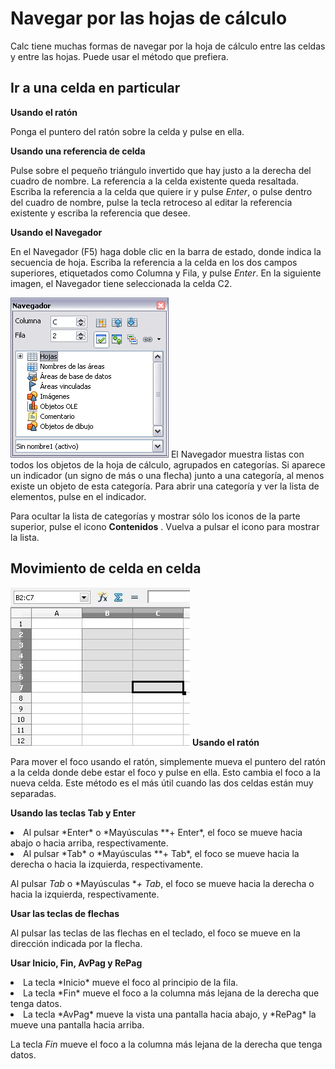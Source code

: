
# Navegar por las hojas de cálculo

Calc tiene muchas formas de navegar por la hoja de cálculo entre las celdas y entre las hojas. Puede usar el método que prefiera.

## Ir a una celda en particular

**Usando el ratón**

Ponga el puntero del ratón sobre la celda y pulse en ella.

**Usando una referencia de celda**

Pulse sobre el pequeño triángulo invertido que hay justo a la derecha del cuadro de nombre. La referencia a la celda existente queda resaltada. Escriba la referencia a la celda que quiere ir y pulse *Enter*, o pulse dentro del cuadro de nombre, pulse la tecla retroceso al editar la referencia existente y escriba la referencia que desee.

**Usando el Navegador**

En el Navegador (F5) haga doble clic en la barra de estado, donde indica la secuencia de hoja. Escriba la referencia a la celda en los dos campos superiores, etiquetados como Columna y Fila, y pulse *Enter*. En la siguiente imagen, el Navegador tiene seleccionada la celda C2.

![](img/NavegadorCalc.png)
El Navegador muestra listas con todos los objetos de la hoja de cálculo, agrupados en categorías. Si aparece un indicador (un signo de más o una flecha) junto a una categoría, al menos existe un objeto de esta categoría. Para abrir una categoría y ver la lista de elementos, pulse en el indicador.

Para ocultar la lista de categorías y mostrar sólo los iconos de la parte superior, pulse el icono **Contenidos** . Vuelva a pulsar el icono para mostrar la lista.

## Movimiento de celda en celda

![](img/grupodeCeldasSeleccionadas.jpg)
**Usando el ratón**

Para mover el foco usando el ratón, simplemente mueva el puntero del ratón a la celda donde debe estar el foco y pulse en ella. Esto cambia el foco a la nueva celda. Este método es el más útil cuando las dos celdas están muy separadas.

**Usando las teclas Tab y Enter**

<li>
Al pulsar *Enter* o *Mayúsculas **+ Enter*, el foco se mueve hacia abajo o hacia arriba, respectivamente.
</li>
<li>
Al pulsar *Tab* o *Mayúsculas **+ Tab*, el foco se mueve hacia la derecha o hacia la izquierda, respectivamente.
</li>

Al pulsar *Tab* o *Mayúsculas **+ Tab*, el foco se mueve hacia la derecha o hacia la izquierda, respectivamente.

**Usar las teclas de flechas**

Al pulsar las teclas de las flechas en el teclado, el foco se mueve en la dirección indicada por la flecha.

**Usar Inicio, Fin, AvPag y RePag**

<li>
La tecla *Inicio* mueve el foco al principio de la fila.
</li>
<li>
La tecla *Fin* mueve el foco a la columna más lejana de la derecha que tenga datos.
</li>
<li>
La tecla *AvPag* mueve la vista una pantalla hacia abajo, y *RePag* la mueve una pantalla hacia arriba.
</li>

La tecla *Fin* mueve el foco a la columna más lejana de la derecha que tenga datos.

 

